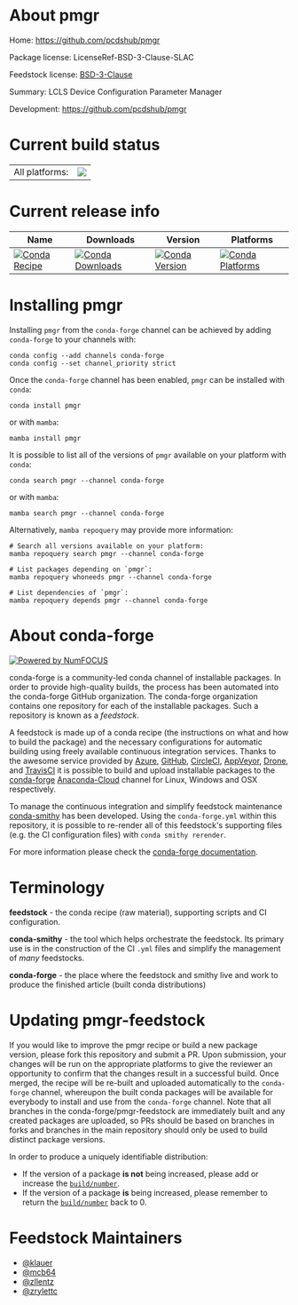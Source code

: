 About pmgr
==========

Home: https://github.com/pcdshub/pmgr

Package license: LicenseRef-BSD-3-Clause-SLAC

Feedstock license: [BSD-3-Clause](https://github.com/conda-forge/pmgr-feedstock/blob/main/LICENSE.txt)

Summary: LCLS Device Configuration Parameter Manager

Development: https://github.com/pcdshub/pmgr

Current build status
====================


<table><tr><td>All platforms:</td>
    <td>
      <a href="https://dev.azure.com/conda-forge/feedstock-builds/_build/latest?definitionId=12971&branchName=main">
        <img src="https://dev.azure.com/conda-forge/feedstock-builds/_apis/build/status/pmgr-feedstock?branchName=main">
      </a>
    </td>
  </tr>
</table>

Current release info
====================

| Name | Downloads | Version | Platforms |
| --- | --- | --- | --- |
| [![Conda Recipe](https://img.shields.io/badge/recipe-pmgr-green.svg)](https://anaconda.org/conda-forge/pmgr) | [![Conda Downloads](https://img.shields.io/conda/dn/conda-forge/pmgr.svg)](https://anaconda.org/conda-forge/pmgr) | [![Conda Version](https://img.shields.io/conda/vn/conda-forge/pmgr.svg)](https://anaconda.org/conda-forge/pmgr) | [![Conda Platforms](https://img.shields.io/conda/pn/conda-forge/pmgr.svg)](https://anaconda.org/conda-forge/pmgr) |

Installing pmgr
===============

Installing `pmgr` from the `conda-forge` channel can be achieved by adding `conda-forge` to your channels with:

```
conda config --add channels conda-forge
conda config --set channel_priority strict
```

Once the `conda-forge` channel has been enabled, `pmgr` can be installed with `conda`:

```
conda install pmgr
```

or with `mamba`:

```
mamba install pmgr
```

It is possible to list all of the versions of `pmgr` available on your platform with `conda`:

```
conda search pmgr --channel conda-forge
```

or with `mamba`:

```
mamba search pmgr --channel conda-forge
```

Alternatively, `mamba repoquery` may provide more information:

```
# Search all versions available on your platform:
mamba repoquery search pmgr --channel conda-forge

# List packages depending on `pmgr`:
mamba repoquery whoneeds pmgr --channel conda-forge

# List dependencies of `pmgr`:
mamba repoquery depends pmgr --channel conda-forge
```


About conda-forge
=================

[![Powered by
NumFOCUS](https://img.shields.io/badge/powered%20by-NumFOCUS-orange.svg?style=flat&colorA=E1523D&colorB=007D8A)](https://numfocus.org)

conda-forge is a community-led conda channel of installable packages.
In order to provide high-quality builds, the process has been automated into the
conda-forge GitHub organization. The conda-forge organization contains one repository
for each of the installable packages. Such a repository is known as a *feedstock*.

A feedstock is made up of a conda recipe (the instructions on what and how to build
the package) and the necessary configurations for automatic building using freely
available continuous integration services. Thanks to the awesome service provided by
[Azure](https://azure.microsoft.com/en-us/services/devops/), [GitHub](https://github.com/),
[CircleCI](https://circleci.com/), [AppVeyor](https://www.appveyor.com/),
[Drone](https://cloud.drone.io/welcome), and [TravisCI](https://travis-ci.com/)
it is possible to build and upload installable packages to the
[conda-forge](https://anaconda.org/conda-forge) [Anaconda-Cloud](https://anaconda.org/)
channel for Linux, Windows and OSX respectively.

To manage the continuous integration and simplify feedstock maintenance
[conda-smithy](https://github.com/conda-forge/conda-smithy) has been developed.
Using the ``conda-forge.yml`` within this repository, it is possible to re-render all of
this feedstock's supporting files (e.g. the CI configuration files) with ``conda smithy rerender``.

For more information please check the [conda-forge documentation](https://conda-forge.org/docs/).

Terminology
===========

**feedstock** - the conda recipe (raw material), supporting scripts and CI configuration.

**conda-smithy** - the tool which helps orchestrate the feedstock.
                   Its primary use is in the construction of the CI ``.yml`` files
                   and simplify the management of *many* feedstocks.

**conda-forge** - the place where the feedstock and smithy live and work to
                  produce the finished article (built conda distributions)


Updating pmgr-feedstock
=======================

If you would like to improve the pmgr recipe or build a new
package version, please fork this repository and submit a PR. Upon submission,
your changes will be run on the appropriate platforms to give the reviewer an
opportunity to confirm that the changes result in a successful build. Once
merged, the recipe will be re-built and uploaded automatically to the
`conda-forge` channel, whereupon the built conda packages will be available for
everybody to install and use from the `conda-forge` channel.
Note that all branches in the conda-forge/pmgr-feedstock are
immediately built and any created packages are uploaded, so PRs should be based
on branches in forks and branches in the main repository should only be used to
build distinct package versions.

In order to produce a uniquely identifiable distribution:
 * If the version of a package **is not** being increased, please add or increase
   the [``build/number``](https://docs.conda.io/projects/conda-build/en/latest/resources/define-metadata.html#build-number-and-string).
 * If the version of a package **is** being increased, please remember to return
   the [``build/number``](https://docs.conda.io/projects/conda-build/en/latest/resources/define-metadata.html#build-number-and-string)
   back to 0.

Feedstock Maintainers
=====================

* [@klauer](https://github.com/klauer/)
* [@mcb64](https://github.com/mcb64/)
* [@zllentz](https://github.com/zllentz/)
* [@zrylettc](https://github.com/zrylettc/)

